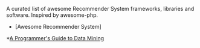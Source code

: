 A curated list of awesome Recommender System frameworks, libraries and software. Inspired by awesome-php.

- [Awesome Recommender System]


*[A Programmer's Guide to Data Mining](http://guidetodatamining.com/)
